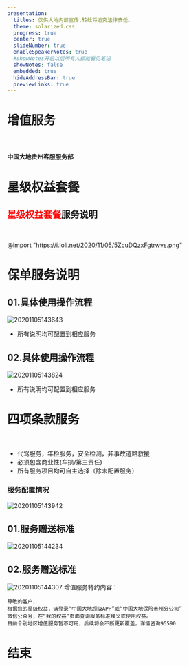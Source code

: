 ```yaml
---
presentation:
  titles: 仅供大地内部宣传,转载将追究法律责任。
  theme: solarized.css
  progress: true
  center: true
  slideNumber: true
  enableSpeakerNotes: true
  #showNotes开启以后所有人都能看见笔记
  showNotes: false
  embedded: true
  hideAddressBar: true
  previewLinks: true
---
```

<!--data-background-image=""背景图片-->
<!--data-background-iframe="https://www.baidu.com"背景网页可互动-->
<!-- slide data-transition="zoom" -->
# 增值服务
<br/>

#### 中国大地贵州客服服务部

<!--data-background-color="#ffebcf"背景颜色-->
<!-- slide data-background-color="#ffebcf"-->
# 星级权益套餐

<!-- slide vertical=true -->

## <span style=color:red>星级权益套餐</span>服务说明

<br/>

@import "https://i.loli.net/2020/11/05/5ZcuDQzxFgtrwvs.png"

<!-- slide -->
# 保单服务说明

<!-- slide vertical=true-->
## 01.具体使用操作流程

![20201105143643](https://i.loli.net/2020/11/05/eibIrGUPtZkW1FY.png)

- 所有说明均可配置到相应服务

<!-- slide vertical=true-->
## 02.具体使用操作流程

![20201105143824](https://i.loli.net/2020/11/05/dwWX6RHr94Nxblt.png)

- 所有说明均可配置到相应服务

<!--  slide data-notes="服务均为可选,注意勾选" -->
# 四项条款服务
&emsp;
- 代驾服务，年检服务，安全检测，非事故道路救援<!-- .element: class="fragment" data-fragment-index="1" -->
&emsp;
- 必须包含商业性(车损/第三责任)<!-- .element: class="fragment" data-fragment-index="2" -->
&emsp;
- 所有服务项目均可自主选择（除未配置服务）<!-- .element: class="fragment" data-fragment-index="3" -->

<!-- slide vertical=true-->

### 服务配置情况

![20201105143942](https://i.loli.net/2020/11/05/1bAvEenJ2uDSOiV.png)

<!-- slide vertical=true-->
## 01.服务赠送标准
![20201105144234](https://i.loli.net/2020/11/05/8JIljfUDBCvxmRd.png)

<!-- slide vertical=true-->
## 02.服务赠送标准
![20201105144307](https://i.loli.net/2020/11/05/xskp8gGN1LvMinS.png)
<font siez=3>增值服务特约内容：</font>

```
尊敬的客户，
根据您的星级权益，请登录“中国大地超级APP”或“中国大地保险贵州分公司”
微信公众号，在“我的权益”页面查询服务标准释义或使用权益。
目前个别地区增值服务暂不可用，后续将会不断更新覆盖，详情咨询95590
```

<!-- slide data-transition="convex"-->
# 结束

